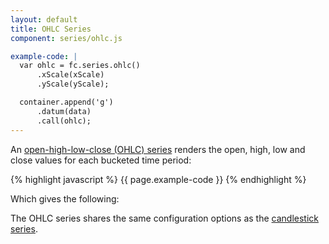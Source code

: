 ```yaml
---
layout: default
title: OHLC Series
component: series/ohlc.js

example-code: |
  var ohlc = fc.series.ohlc()
      .xScale(xScale)
      .yScale(yScale);

  container.append('g')
      .datum(data)
      .call(ohlc);
---
```


An [open-high-low-close (OHLC) series](http://en.wikipedia.org/wiki/Open-high-low-close_chart) renders the open, high, low and close values for each bucketed time period:

{% highlight javascript %}
{{ page.example-code }}
{% endhighlight %}

Which gives the following:

<div id="series_ohlc" class="chart"> </div>
<script type="text/javascript">
(function() {
    var f = createFixture('#series_ohlc', null, null, function() { return true; });
    var container = f.container, data = f.data
      xScale = f.xScale, yScale = f.yScale;
    {{ page.example-code }}
}());
</script>

The OHLC series shares the same configuration options as the [candlestick series](#candlestick).


